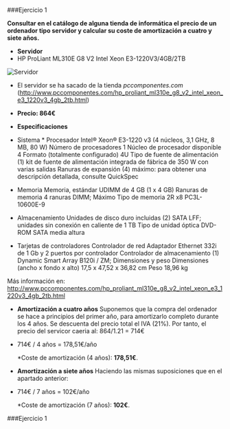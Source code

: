 ###Ejercicio 1

**Consultar en el catálogo de alguna tienda de informática el precio de un ordenador tipo servidor y calcular su coste de amortización a cuatro y siete años.**

* **Servidor**
* HP ProLiant ML310E G8 V2 Intel Xeon E3-1220V3/4GB/2TB


![Servidor](http://fotos.pccomponentes.com/ordenadores_sobremesa/servidores/hp_proliant_ml310e_g8_v2_intel_xeon_e3_1220v3_4gb_2tb.jpg)
* El servidor se ha sacado de la tienda *pccomponentes.com* (http://www.pccomponentes.com/hp_proliant_ml310e_g8_v2_intel_xeon_e3_1220v3_4gb_2tb.html)

* **Precio: 864€**


* **Especificaciones**

* Sistema *
Procesador Intel® Xeon® E3-1220 v3 (4 núcleos, 3,1 GHz, 8 MB, 80 W)
Número de procesadores 1
Núcleo de procesador disponible 4
Formato (totalmente configurado) 4U
Tipo de fuente de alimentación (1) kit de fuente de alimentación integrada de fábrica de 350 W con varias salidas
Ranuras de expansión (4) máximo: para obtener una descripción detallada, consulte QuickSpec
* Memoria
Memoria, estándar UDIMM de 4 GB (1 x 4 GB)
Ranuras de memoria 4 ranuras DIMM; Máximo
Tipo de memoria 2R x8 PC3L-10600E-9
* Almacenamiento
Unidades de disco duro incluidas (2) SATA LFF; unidades sin conexión en caliente de 1 TB
Tipo de unidad óptica DVD-ROM SATA media altura
* Tarjetas de controladores
Controlador de red Adaptador Ethernet 332i de 1 Gb y 2 puertos por controlador
Controlador de almacenamiento (1) Dynamic Smart Array B120i / ZM;
Dimensiones y peso
Dimensiones (ancho x fondo x alto) 17,5 x 47,52 x 36,82 cm
Peso 18,96 kg

Más información en: http://www.pccomponentes.com/hp_proliant_ml310e_g8_v2_intel_xeon_e3_1220v3_4gb_2tb.html


* **Amortización a cuatro años**
Suponemos que la compra del ordenador se hace a principios del primer año, para amortizarlo completo durante los 4 años.
Se descuenta del precio total el IVA (21%). Por tanto, el precio del servicor caeria al: 864/1.21 = 714€

* 714€ / 4 años = 178,51€/año

    *Coste de amortización (4 años): **178,51€**.




* **Amortización a siete años**
Haciendo las mismas suposiciones que en el apartado anterior:

* 714€ / 7 años = 102€/año

    *Coste de amortización (7 años): **102€**. 


###Ejercicio 1


